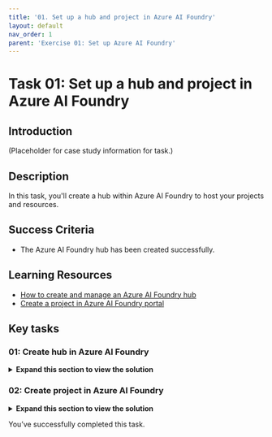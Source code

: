 ```yaml
---
title: '01. Set up a hub and project in Azure AI Foundry'
layout: default
nav_order: 1
parent: 'Exercise 01: Set up Azure AI Foundry'
---
```


# Task 01: Set up a hub and project in Azure AI Foundry 

## Introduction

(Placeholder for case study information for task.)

## Description

In this task, you'll create a hub within Azure AI Foundry to host your projects and resources.

## Success Criteria

- The Azure AI Foundry hub has been created successfully.

## Learning Resources

- [How to create and manage an Azure AI Foundry hub](https://learn.microsoft.com/en-us/azure/ai-studio/how-to/create-azure-ai-resource?tabs=portal)
- [Create a project in Azure AI Foundry portal](https://learn.microsoft.com/en-us/azure/ai-studio/how-to/create-projects?tabs=ai-studio)

## Key tasks

### 01: Create hub in Azure AI Foundry

<details markdown="block">
<summary><strong>Expand this section to view the solution</strong></summary>

1. Open the Microsoft Edge browser, go to the [Azure Portal site](https://portal.azure.com), and sign in with your credentials. 

1. Once signed in to the portal, select the search bar at the top. Search for **Azure AI** and then select **Azure AI Foundry**.

    ![7jzpqzhj.jpg](../media/7jzpqzhj.jpg)

1. From **Azure AI Foundry**, select **+ Create** and then select **Hub**.

    ![bxuqftml.jpg](../media/bxuqftml.jpg)

1. On the **Azure AI hub** page, select your resource group and region (these may differ from the screenshot). Name the hub **azureaihub** and leave the default setting to create a new AI service model. 

1. Select **Review + create**, then select **Create**.

    ![epp203pb.jpg](../media/epp203pb.jpg)

1. Once the deployment is complete, select **Go to resource**.

</details>

### 02: Create project in Azure AI Foundry

<details markdown="block">
<summary><strong>Expand this section to view the solution</strong></summary>

1. From the **azureaihub** page, select **Launch Azure AI Foundry**.

    ![0afvsbl0.jpg](../media/0afvsbl0.jpg)

1. Azure AI Foundry will open in a new tab. You’ll see a pop-up window to create a new project. Enter **project1** and select **Create project**.

    ![8e020hh1.jpg](../media/8e020hh1.jpg)

    {: .important } 
    > The hub is the overarching development environment. Access to the hub allows you to modify the infrastructure, create new hubs, and create projects. Projects exist within a hub and can have different permissions and resources. When granted access to a project, the user is also automatically granted **Reader** level access to the associated hub. The user is also granted the **Inference Deployment Operator** role, which allows them to create deployments on the resource group that the project is in.
    
    ![188na43t.jpg](../media/188na43t.jpg)

</details>

You’ve successfully completed this task. 
